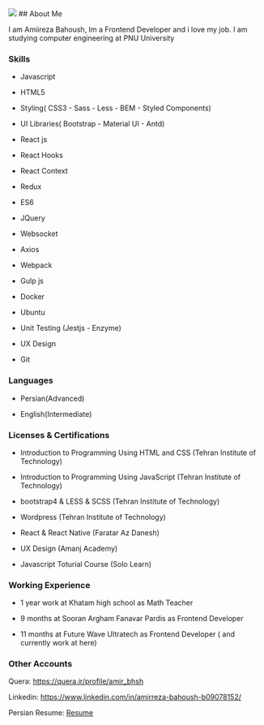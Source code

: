 <img src="https://avatars3.githubusercontent.com/u/69066265?s=400&u=6f460ff2529b523ac7d1abbf6e7f101012a65a8d&v=4" />
## About Me

I am Amiireza Bahoush, Im  a Frontend Developer and i love my job.
I am studying computer engineering at PNU University

### Skills

+ Javascript

+ HTML5

+ Styling( CSS3 - Sass - Less - BEM - Styled Components)

+ UI Libraries( Bootstrap - Material UI - Antd)

+ React js

+ React Hooks

+ React Context

+ Redux 

+ ES6

+ JQuery

+ Websocket

+ Axios

+ Webpack

+ Gulp js

+ Docker

+ Ubuntu

+ Unit Testing (Jestjs - Enzyme)

+ UX Design

+ Git

### Languages

- Persian(Advanced)

- English(Intermediate)

### Licenses & Certifications
- Introduction to Programming Using HTML and CSS (Tehran Institute of Technology)

- Introduction to Programming Using JavaScript (Tehran Institute of Technology)

- bootstrap4 & LESS & SCSS (Tehran Institute of Technology)

- Wordpress (Tehran Institute of Technology)

- React & React Native (Faratar Az Danesh)

- UX Design (Amanj Academy)

- Javascript Toturial Course (Solo Learn)

### Working Experience

- 1 year work at Khatam high school as Math Teacher

- 9 months at Sooran Argham Fanavar Pardis as Frontend Developer

- 11 months at Future Wave Ultratech as Frontend Developer ( and currently work at here)

### Other Accounts
  Quera: <a href="https://quera.ir/profile/amir_bhsh"> https://quera.ir/profile/amir_bhsh </a>
  
  Linkedin: <a href="https://www.linkedin.com/in/amirreza-bahoush-b09078152/"> https://www.linkedin.com/in/amirreza-bahoush-b09078152/ </a>
  
  Persian Resume: <a href="https://amirrezabahoush.github.io/algorithm-fa.github.io/"> Resume </a>
